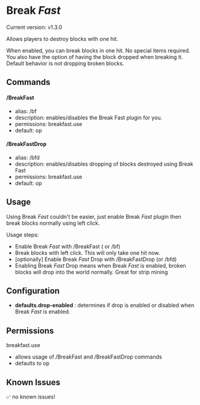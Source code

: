 # Break *Fast*

Current version: v1.3.0

Allows players to destroy blocks with one hit.

When enabled, you can break blocks in one hit. No special items required. You also have the option of having the block dropped when breaking it. Default behavior is not dropping broken blocks.


Commands
--------

#### /BreakFast
- alias: /bf
- description: enables/disables the Break Fast plugin for you.
- permissions: breakfast.use
- default: op

#### /BreakFastDrop
- alias: /bfd
- description: enables/disables dropping of blocks destroyed using Break Fast
- permissions: breakfast.use
- default: op

Usage
--------

Using Break *Fast* couldn't be easier, just enable Break *Fast* plugin then break blocks normally using left click.

Usage steps:
- Enable Break *Fast* with /BreakFast ( or /bf)
- Break blocks with left click. This will only take one hit now.
- [optionally] Enable Break *Fast* Drop with /BreakFastDrop (or /bfd)
- Enabling Break *Fast* Drop means when Break *Fast* is enabled, broken blocks will drop into the world normally. Great for strip mining

Configuration
--------

- **defaults.drop-enabled** : determines if drop is enabled or disabled when Break *Fast* is enabled.

Permissions
--------

breakfast.use
- allows usage of /BreakFast and /BreakFastDrop commands
- defaults to op

Known Issues
--------

:white_check_mark: no known issues!
